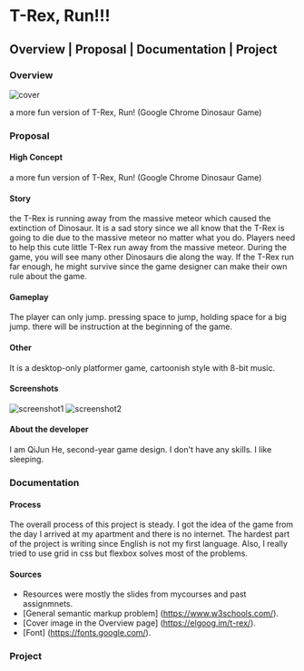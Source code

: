 # T-Rex, Run!!!

## Overview | Proposal | Documentation | Project

### Overview 

![cover](https://cdn.discordapp.com/attachments/522659960728059908/631249999497396252/T-Rex.PNG)

a more fun version of T-Rex, Run! (Google Chrome Dinosaur Game)

### Proposal

#### High Concept
a more fun version of T-Rex, Run! (Google Chrome Dinosaur Game)

#### Story
the T-Rex is running away from the massive meteor which caused 
the extinction of Dinosaur. It is a sad story since we all know that the 
T-Rex is going to die due to the massive meteor no matter what you do. 
Players need to help this cute little T-Rex run away from the massive 
meteor. During the game, you will see many other Dinosaurs die along 
the way. If the T-Rex run far enough, he might survive since the game 
designer can make their own rule about the game.
               
              
#### Gameplay
The player can only jump. pressing space to jump, 
holding space for a big jump. there will be 
instruction at the beginning of the game.        

#### Other
It is a desktop-only platformer game, cartoonish style with 8-bit music.

#### Screenshots
![screenshot1](https://cdn.discordapp.com/attachments/522659960728059908/631250047429771264/screenshot.png)
![screenshot2](https://cdn.discordapp.com/attachments/522659960728059908/631250036306739201/screenshotB.png)

#### About the developer
I am QiJun He, second-year game design. I don't have any skills. I like sleeping.

### Documentation

#### Process
The overall process of this project is steady. I got the idea of the game from the 
day I arrived at my apartment and there is no internet. The hardest part of the 
project is writing since English is not my first language. Also, I really tried to use 
grid in css but flexbox solves most of the problems.

#### Sources
* Resources were mostly the slides from mycourses and past assignmnets.
* [General semantic markup problem] (https://www.w3schools.com/).
* [Cover image in the Overview page] (https://elgoog.im/t-rex/).
* [Font] (https://fonts.google.com/).

### Project


               

               


